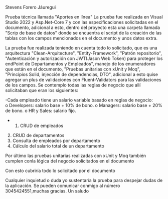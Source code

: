 Stevens Forero Jáuregui

Prueba técnica llamada "Aportes en línea"
La prueba fue realizada en Visual Studio 2022 y Asp.Net-Core 7 y con las especificaciones solicitadas en el documento, adicional a esto, dentro del proyecto esta una carpeta llamada "Scrip de base de datos" donde se encuentra el script 
de la creación de las tablas con los campos mencionados en el documento y unos datos extra.

La prueba fue realizada teniendo en cuenta todo lo solicitado, que es una arquitectura "Clean-Arquitecture", "Entity-Framework", "Patrón repositorio", "Autenticación y autorización con JWT(Jason Web Token) para proteger los endPoint de Departamentos y Empleados",
manejo de los enumeradores que están en el documento, "Pruebas unitarias con xUnit y Moq", "Principios Solid, injección de dependencias, DTO", adicional a esto quise agregar un plus de validaciones con Fluent-Validators para las validaciones de los campos.
Se contemplo todas las reglas de negocio que allí solicitaban que eran los siguientes: 

-Cada empleado tiene un salario variable basado en reglas de negocio:  
o Developers: salario base + 10% de bono. 
o Managers: salario base + 20% de bono. 
o HR y Sales: salario fijo. 
- 1. CRUD de empleados 
2. CRUD de departamentos 
3. Consulta de empleados por departamento 
4. Cálculo del salario total de un departamento

Por último las pruebas unitarias realizadas con xUnit y Moq también cumplen conla lógica del negocio solicitados en el documento

Con esto cubriría todo lo solicitado por el documento

Cualquier inquietud o duda yo sustentaría la prueba para despejar dudas de la aplicación. 
Se pueden comunicar conmigo al número 3045424551,muchas gracias. 
Un saludo




